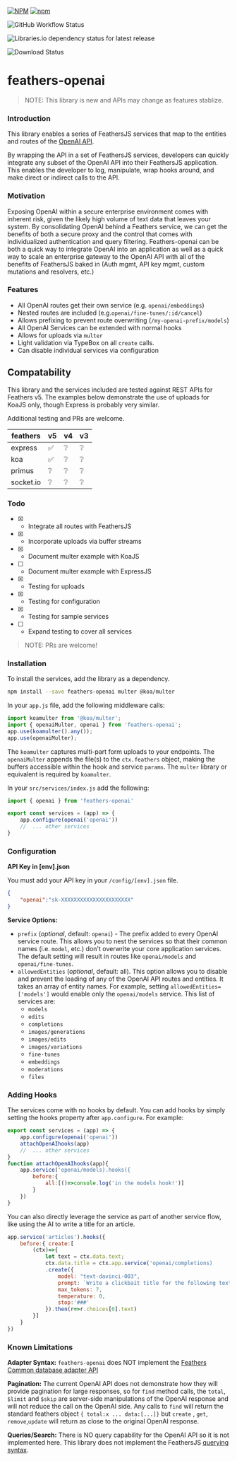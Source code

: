 [![NPM](https://img.shields.io/npm/l/feathers-openai)](https://github.com/jamesvillarrubia/feathers-openai/blob/main/LICENSE) [![npm](https://img.shields.io/npm/v/feathers-openai?label=latest)](https://www.npmjs.com/package/feathers-openai)

  

![GitHub Workflow Status](https://img.shields.io/github/workflow/status/jamesvillarrubia/feathers-openai/Node%20Lint%20&%20Test?label=build%20%26%20lint)

![Libraries.io dependency status for latest release](https://img.shields.io/librariesio/release/npm/feathers-openai)

![Download Status](https://img.shields.io/npm/dm/feathers-openai.svg)

# feathers-openai

> NOTE: This library is new and APIs may change as features stablize.  
### Introduction

This library enables a series of FeathersJS services that map to the entities and routes of the [OpenAI API](https://platform.openai.com/docs/api-reference/introduction).

By wrapping the API in a set of FeathersJS services, developers can quickly integrate any subset of the OpenAI API into their FeathersJS application. This enables the developer to log, manipulate, wrap hooks around, and make direct or indirect calls to the API.

### Motivation
Exposing OpenAI within a secure enterprise environment comes with inherent risk, given the likely high volume of text data that leaves your system. By consolidating OpenAI behind a Feathers service, we can get the benefits of both a secure proxy and the control that comes with individualized authentication and query filtering. Feathers-openai can be both a quick way to integrate OpenAI into an application as well as a quick way to scale an enterprise gateway to the OpenAI API with all of the benefits of FeathersJS baked in (Auth mgmt, API key mgmt, custom mutations and resolvers, etc.)

### Features
* All OpenAI routes get their own service (e.g. `openai/embeddings`)
* Nested routes are included (e.g.`openai/fine-tunes/:id/cancel`)
* Allows prefixing to prevent route overwriting (`/my-openai-prefix/models`)
* All OpenAI Services can be extended with normal hooks
* Allows for uploads via `multer`
* Light validation via TypeBox on all `create` calls.
* Can disable individual services via configuration

## Compatability
This library and the services included are tested against REST APIs for Feathers v5. The examples below demonstrate the use of uploads for KoaJS only, though Express is probably very similar. 

Additional testing and PRs are welcome.

| feathers  | v5                 | v4                 | v3              | 
|-----------|--------------------|--------------------|-----------------|
| express   | :white_check_mark: | :grey_question:    | :grey_question: |  
| koa       | :white_check_mark: | :grey_question:    | :grey_question: |  
| primus    | :grey_question:    | :grey_question:    | :grey_question: |
| socket.io | :grey_question:    | :grey_question:    | :grey_question: |


### Todo
- [x] - Integrate all routes with FeathersJS
- [x] - Incorporate uploads via buffer streams
- [x] - Document multer example with KoaJS
- [ ] - Document multer example with ExpressJS
- [x] - Testing for uploads
- [x] - Testing for configuration
- [x] - Testing for sample services
- [ ] - Expand testing to cover all services

> NOTE: PRs are welcome!

### Installation

To install the services, add the library as a dependency.
```bash
npm install --save feathers-openai multer @koa/multer
```  
In your `app.js` file, add the following middleware calls:
```javascript
import koamulter from '@koa/multer';
import { openaiMulter, openai } from 'feathers-openai';
app.use(koamulter().any());
app.use(openaiMulter);
```
The `koamulter` captures multi-part form uploads to your endpoints.  The `openaiMulter` appends the file(s) to the `ctx.feathers` object, making the buffers accessible within the hook and service `params`.  The `multer` library or equivalent is required by `koamulter`.  

In your `src/services/index.js` add the following:

```javascript
import { openai } from 'feathers-openai'

export const services = (app) => {
	app.configure(openai('openai'))
	//	... other services
}
```

### Configuration
__API Key in [env].json__

You must add your API key in your `/config/[env].json` file. 

```json
{
	"openai":"sk-XXXXXXXXXXXXXXXXXXXXXX"
}
```

__Service Options:__

- `prefix` (*optional*, default: `openai`) - The prefix added to every OpenAI service route.  This allows you to nest the services so that their common names (i.e. `model`, etc.) don't overwrite your core application services.  The default setting will result in routes like `openai/models` and `openai/fine-tunes`.
- `allowedEntities` (*optional*, default: all).  This option allows you to disable and prevent the loading of any of the OpenAI API routes and entities.  It takes an array of entity names.  For example, setting `allowedEntities=['models']` would enable only the `openai/models` service. This list of services are:
	- `models`
	- `edits`
	- `completions`
	- `images/generations`
	- `images/edits`
	- `images/variations`
	- `fine-tunes`
	- `embeddings`
	- `moderations`
	- `files`

### Adding Hooks

The services come with no hooks by default.  You can add hooks by simply setting the hooks property after `app.configure`.  For example:

```javascript
export const services = (app) => {
	app.configure(openai('openai'))
	attachOpenAIhooks(app)
	//	... other services
}
function attachOpenAIhooks(app){
	app.service('openai/models).hooks({
		before:{
			all:[()=>console.log('in the models hook!')]
		}
	})
}
```

You can also directly leverage the service as part of another service flow, like using the AI to write a title for an article.

 
```javascript
app.service('articles').hooks({
	before:{ create:[
		(ctx)=>{
			let text = ctx.data.text;
			ctx.data.title = ctx.app.service('openai/completions)
			.create({
				model: "text-davinci-003",
				prompt: `Write a clickbait title for the following text:\n${text}\n####`,
				max_tokens: 7,
				temperature: 0,
				stop:'###'
			}).then(r=>r.choices[0].text)
		}]
	}
})
```


### Known Limitations
__Adapter Syntax:__ `feathers-openai` does NOT implement the [Feathers Common database adapter API](https://docs.feathersjs.com/api/databases/common.html) 

__Pagination:__  The current OpenAI API does not demonstrate how they will provide pagination for large responses, so for `find` method calls, the `total`, `$limit` and `$skip` are server-side manipulations of the OpenAI response and will not reduce the call on the OpenAI side.   Any calls to `find` will return the standard feathers object `{ total:x ... data:[...]}` but `create` , `get`, `remove`,`update` will return as close to the original OpenAI response.  

__Queries/Search:__ There is NO query capability for the OpenAI API so it is not implemented here.  This library does not implement the FeathersJS [querying syntax](https://docs.feathersjs.com/api/databases/querying.html). 